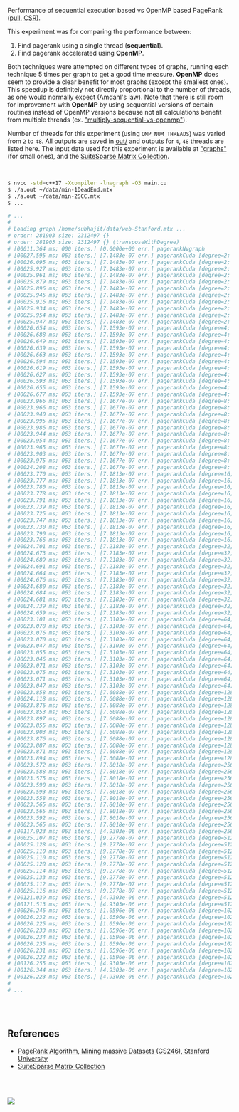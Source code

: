 Performance of sequential execution based vs OpenMP based PageRank ([pull], [CSR]).

This experiment was for comparing the performance between:
1. Find pagerank using a single thread (**sequential**).
2. Find pagerank accelerated using **OpenMP**.

Both techniques were attempted on different types of graphs, running each
technique 5 times per graph to get a good time measure. **OpenMP** does seem
to provide a clear benefit for most graphs (except the smallest ones). This
speedup is definitely not directly proportional to the number of threads, as
one would normally expect (Amdahl's law). Note that there is still room for
improvement with **OpenMP** by using sequential versions of certain routines
instead of OpenMP versions because not all calculations benefit from multiple
threads (ex. ["multiply-sequential-vs-openmp"]).

Number of threads for this experiment (using `OMP_NUM_THREADS`) was varied
from `2` to `48`. All outputs are saved in [out/](out/) and outputs for `4`,
`48` threads are listed here. The input data used for this experiment is
available at ["graphs"] (for small ones), and the [SuiteSparse Matrix Collection].

<br>

```bash
$ nvcc -std=c++17 -Xcompiler -lnvgraph -O3 main.cu
$ ./a.out ~/data/min-1DeadEnd.mtx
$ ./a.out ~/data/min-2SCC.mtx
$ ...

# ...
#
# Loading graph /home/subhajit/data/web-Stanford.mtx ...
# order: 281903 size: 2312497 {}
# order: 281903 size: 2312497 {} (transposeWithDegree)
# [00011.364 ms; 000 iters.] [0.0000e+00 err.] pagerankNvgraph
# [00027.595 ms; 063 iters.] [7.1483e-07 err.] pagerankCuda [degree=2; limit=1]
# [00026.095 ms; 063 iters.] [7.1483e-07 err.] pagerankCuda [degree=2; limit=2]
# [00025.927 ms; 063 iters.] [7.1483e-07 err.] pagerankCuda [degree=2; limit=4]
# [00025.961 ms; 063 iters.] [7.1483e-07 err.] pagerankCuda [degree=2; limit=8]
# [00025.879 ms; 063 iters.] [7.1483e-07 err.] pagerankCuda [degree=2; limit=16]
# [00025.896 ms; 063 iters.] [7.1483e-07 err.] pagerankCuda [degree=2; limit=32]
# [00025.945 ms; 063 iters.] [7.1483e-07 err.] pagerankCuda [degree=2; limit=64]
# [00025.916 ms; 063 iters.] [7.1483e-07 err.] pagerankCuda [degree=2; limit=128]
# [00025.934 ms; 063 iters.] [7.1483e-07 err.] pagerankCuda [degree=2; limit=256]
# [00025.954 ms; 063 iters.] [7.1483e-07 err.] pagerankCuda [degree=2; limit=512]
# [00025.947 ms; 063 iters.] [7.1483e-07 err.] pagerankCuda [degree=2; limit=1024]
# [00026.654 ms; 063 iters.] [7.1593e-07 err.] pagerankCuda [degree=4; limit=1]
# [00026.688 ms; 063 iters.] [7.1593e-07 err.] pagerankCuda [degree=4; limit=2]
# [00026.649 ms; 063 iters.] [7.1593e-07 err.] pagerankCuda [degree=4; limit=4]
# [00026.639 ms; 063 iters.] [7.1593e-07 err.] pagerankCuda [degree=4; limit=8]
# [00026.663 ms; 063 iters.] [7.1593e-07 err.] pagerankCuda [degree=4; limit=16]
# [00026.594 ms; 063 iters.] [7.1593e-07 err.] pagerankCuda [degree=4; limit=32]
# [00026.619 ms; 063 iters.] [7.1593e-07 err.] pagerankCuda [degree=4; limit=64]
# [00026.627 ms; 063 iters.] [7.1593e-07 err.] pagerankCuda [degree=4; limit=128]
# [00026.593 ms; 063 iters.] [7.1593e-07 err.] pagerankCuda [degree=4; limit=256]
# [00026.655 ms; 063 iters.] [7.1593e-07 err.] pagerankCuda [degree=4; limit=512]
# [00026.677 ms; 063 iters.] [7.1593e-07 err.] pagerankCuda [degree=4; limit=1024]
# [00023.966 ms; 063 iters.] [7.1677e-07 err.] pagerankCuda [degree=8; limit=1]
# [00023.966 ms; 063 iters.] [7.1677e-07 err.] pagerankCuda [degree=8; limit=2]
# [00023.940 ms; 063 iters.] [7.1677e-07 err.] pagerankCuda [degree=8; limit=4]
# [00023.995 ms; 063 iters.] [7.1677e-07 err.] pagerankCuda [degree=8; limit=8]
# [00023.986 ms; 063 iters.] [7.1677e-07 err.] pagerankCuda [degree=8; limit=16]
# [00023.944 ms; 063 iters.] [7.1677e-07 err.] pagerankCuda [degree=8; limit=32]
# [00023.954 ms; 063 iters.] [7.1677e-07 err.] pagerankCuda [degree=8; limit=64]
# [00023.965 ms; 063 iters.] [7.1677e-07 err.] pagerankCuda [degree=8; limit=128]
# [00023.903 ms; 063 iters.] [7.1677e-07 err.] pagerankCuda [degree=8; limit=256]
# [00023.975 ms; 063 iters.] [7.1677e-07 err.] pagerankCuda [degree=8; limit=512]
# [00024.208 ms; 063 iters.] [7.1677e-07 err.] pagerankCuda [degree=8; limit=1024]
# [00023.770 ms; 063 iters.] [7.1813e-07 err.] pagerankCuda [degree=16; limit=1]
# [00023.777 ms; 063 iters.] [7.1813e-07 err.] pagerankCuda [degree=16; limit=2]
# [00023.780 ms; 063 iters.] [7.1813e-07 err.] pagerankCuda [degree=16; limit=4]
# [00023.778 ms; 063 iters.] [7.1813e-07 err.] pagerankCuda [degree=16; limit=8]
# [00023.791 ms; 063 iters.] [7.1813e-07 err.] pagerankCuda [degree=16; limit=16]
# [00023.739 ms; 063 iters.] [7.1813e-07 err.] pagerankCuda [degree=16; limit=32]
# [00023.725 ms; 063 iters.] [7.1813e-07 err.] pagerankCuda [degree=16; limit=64]
# [00023.747 ms; 063 iters.] [7.1813e-07 err.] pagerankCuda [degree=16; limit=128]
# [00023.730 ms; 063 iters.] [7.1813e-07 err.] pagerankCuda [degree=16; limit=256]
# [00023.790 ms; 063 iters.] [7.1813e-07 err.] pagerankCuda [degree=16; limit=512]
# [00023.766 ms; 063 iters.] [7.1813e-07 err.] pagerankCuda [degree=16; limit=1024]
# [00024.701 ms; 063 iters.] [7.2183e-07 err.] pagerankCuda [degree=32; limit=1]
# [00024.673 ms; 063 iters.] [7.2183e-07 err.] pagerankCuda [degree=32; limit=2]
# [00024.689 ms; 063 iters.] [7.2183e-07 err.] pagerankCuda [degree=32; limit=4]
# [00024.691 ms; 063 iters.] [7.2183e-07 err.] pagerankCuda [degree=32; limit=8]
# [00024.664 ms; 063 iters.] [7.2183e-07 err.] pagerankCuda [degree=32; limit=16]
# [00024.676 ms; 063 iters.] [7.2183e-07 err.] pagerankCuda [degree=32; limit=32]
# [00024.680 ms; 063 iters.] [7.2183e-07 err.] pagerankCuda [degree=32; limit=64]
# [00024.684 ms; 063 iters.] [7.2183e-07 err.] pagerankCuda [degree=32; limit=128]
# [00024.681 ms; 063 iters.] [7.2183e-07 err.] pagerankCuda [degree=32; limit=256]
# [00024.739 ms; 063 iters.] [7.2183e-07 err.] pagerankCuda [degree=32; limit=512]
# [00024.659 ms; 063 iters.] [7.2183e-07 err.] pagerankCuda [degree=32; limit=1024]
# [00023.101 ms; 063 iters.] [7.3103e-07 err.] pagerankCuda [degree=64; limit=1]
# [00023.078 ms; 063 iters.] [7.3103e-07 err.] pagerankCuda [degree=64; limit=2]
# [00023.076 ms; 063 iters.] [7.3103e-07 err.] pagerankCuda [degree=64; limit=4]
# [00023.070 ms; 063 iters.] [7.3103e-07 err.] pagerankCuda [degree=64; limit=8]
# [00023.047 ms; 063 iters.] [7.3103e-07 err.] pagerankCuda [degree=64; limit=16]
# [00023.055 ms; 063 iters.] [7.3103e-07 err.] pagerankCuda [degree=64; limit=32]
# [00023.046 ms; 063 iters.] [7.3103e-07 err.] pagerankCuda [degree=64; limit=64]
# [00023.071 ms; 063 iters.] [7.3103e-07 err.] pagerankCuda [degree=64; limit=128]
# [00023.075 ms; 063 iters.] [7.3103e-07 err.] pagerankCuda [degree=64; limit=256]
# [00023.071 ms; 063 iters.] [7.3103e-07 err.] pagerankCuda [degree=64; limit=512]
# [00023.047 ms; 063 iters.] [7.3103e-07 err.] pagerankCuda [degree=64; limit=1024]
# [00023.858 ms; 063 iters.] [7.6088e-07 err.] pagerankCuda [degree=128; limit=1]
# [00024.118 ms; 063 iters.] [7.6088e-07 err.] pagerankCuda [degree=128; limit=2]
# [00023.876 ms; 063 iters.] [7.6088e-07 err.] pagerankCuda [degree=128; limit=4]
# [00023.853 ms; 063 iters.] [7.6088e-07 err.] pagerankCuda [degree=128; limit=8]
# [00023.897 ms; 063 iters.] [7.6088e-07 err.] pagerankCuda [degree=128; limit=16]
# [00023.855 ms; 063 iters.] [7.6088e-07 err.] pagerankCuda [degree=128; limit=32]
# [00023.903 ms; 063 iters.] [7.6088e-07 err.] pagerankCuda [degree=128; limit=64]
# [00023.876 ms; 063 iters.] [7.6088e-07 err.] pagerankCuda [degree=128; limit=128]
# [00023.887 ms; 063 iters.] [7.6088e-07 err.] pagerankCuda [degree=128; limit=256]
# [00023.871 ms; 063 iters.] [7.6088e-07 err.] pagerankCuda [degree=128; limit=512]
# [00023.894 ms; 063 iters.] [7.6088e-07 err.] pagerankCuda [degree=128; limit=1024]
# [00023.572 ms; 063 iters.] [7.8018e-07 err.] pagerankCuda [degree=256; limit=1]
# [00023.588 ms; 063 iters.] [7.8018e-07 err.] pagerankCuda [degree=256; limit=2]
# [00023.575 ms; 063 iters.] [7.8018e-07 err.] pagerankCuda [degree=256; limit=4]
# [00023.590 ms; 063 iters.] [7.8018e-07 err.] pagerankCuda [degree=256; limit=8]
# [00023.593 ms; 063 iters.] [7.8018e-07 err.] pagerankCuda [degree=256; limit=16]
# [00023.558 ms; 063 iters.] [7.8018e-07 err.] pagerankCuda [degree=256; limit=32]
# [00023.565 ms; 063 iters.] [7.8018e-07 err.] pagerankCuda [degree=256; limit=64]
# [00023.565 ms; 063 iters.] [7.8018e-07 err.] pagerankCuda [degree=256; limit=128]
# [00023.592 ms; 063 iters.] [7.8018e-07 err.] pagerankCuda [degree=256; limit=256]
# [00023.565 ms; 063 iters.] [7.8018e-07 err.] pagerankCuda [degree=256; limit=512]
# [00117.923 ms; 063 iters.] [4.9303e-06 err.] pagerankCuda [degree=256; limit=1024]
# [00025.107 ms; 063 iters.] [9.2778e-07 err.] pagerankCuda [degree=512; limit=1]
# [00025.128 ms; 063 iters.] [9.2778e-07 err.] pagerankCuda [degree=512; limit=2]
# [00025.110 ms; 063 iters.] [9.2778e-07 err.] pagerankCuda [degree=512; limit=4]
# [00025.110 ms; 063 iters.] [9.2778e-07 err.] pagerankCuda [degree=512; limit=8]
# [00025.128 ms; 063 iters.] [9.2778e-07 err.] pagerankCuda [degree=512; limit=16]
# [00025.114 ms; 063 iters.] [9.2778e-07 err.] pagerankCuda [degree=512; limit=32]
# [00025.133 ms; 063 iters.] [9.2778e-07 err.] pagerankCuda [degree=512; limit=64]
# [00025.112 ms; 063 iters.] [9.2778e-07 err.] pagerankCuda [degree=512; limit=128]
# [00025.116 ms; 063 iters.] [9.2778e-07 err.] pagerankCuda [degree=512; limit=256]
# [00121.039 ms; 063 iters.] [4.9303e-06 err.] pagerankCuda [degree=512; limit=512]
# [00121.513 ms; 063 iters.] [4.9303e-06 err.] pagerankCuda [degree=512; limit=1024]
# [00026.246 ms; 063 iters.] [1.0596e-06 err.] pagerankCuda [degree=1024; limit=1]
# [00026.232 ms; 063 iters.] [1.0596e-06 err.] pagerankCuda [degree=1024; limit=2]
# [00026.225 ms; 063 iters.] [1.0596e-06 err.] pagerankCuda [degree=1024; limit=4]
# [00026.233 ms; 063 iters.] [1.0596e-06 err.] pagerankCuda [degree=1024; limit=8]
# [00026.234 ms; 063 iters.] [1.0596e-06 err.] pagerankCuda [degree=1024; limit=16]
# [00026.235 ms; 063 iters.] [1.0596e-06 err.] pagerankCuda [degree=1024; limit=32]
# [00026.231 ms; 063 iters.] [1.0596e-06 err.] pagerankCuda [degree=1024; limit=64]
# [00026.222 ms; 063 iters.] [1.0596e-06 err.] pagerankCuda [degree=1024; limit=128]
# [00126.255 ms; 063 iters.] [4.9303e-06 err.] pagerankCuda [degree=1024; limit=256]
# [00126.344 ms; 063 iters.] [4.9303e-06 err.] pagerankCuda [degree=1024; limit=512]
# [00126.223 ms; 063 iters.] [4.9303e-06 err.] pagerankCuda [degree=1024; limit=1024]
#
# ...
```

<br>
<br>


## References

- [PageRank Algorithm, Mining massive Datasets (CS246), Stanford University](http://snap.stanford.edu/class/cs246-videos-2019/lec9_190205-cs246-720.mp4)
- [SuiteSparse Matrix Collection]

<br>
<br>

[![](https://i.imgur.com/5vdxPZ3.jpg)](https://www.youtube.com/watch?v=rKv_l1RnSqs)

[pull]: https://github.com/puzzlef/pagerank-push-vs-pull
[CSR]: https://github.com/puzzlef/pagerank-class-vs-csr
["multiply-sequential-vs-openmp"]: https://github.com/puzzlef/multiply-sequential-vs-openmp
["graphs"]: https://github.com/puzzlef/graphs
[SuiteSparse Matrix Collection]: https://suitesparse-collection-website.herokuapp.com
